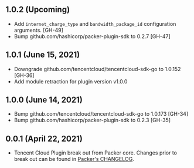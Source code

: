 ## 1.0.2 (Upcoming) 

* Add `internet_charge_type` and `bandwidth_package_id` configuration arguments. [GH-49]
* Bump github.com/hashicorp/packer-plugin-sdk to 0.2.7 [GH-47]

## 1.0.1 (June 15, 2021)

* Downgrade github.com/tencentcloud/tencentcloud-sdk-go to 1.0.152 [GH-36]
* Add module retraction for plugin version v1.0.0

## 1.0.0 (June 14, 2021)

* Bump github.com/tencentcloud/tencentcloud-sdk-go to 1.0.173 [GH-34]
* Bump github.com/hashicorp/packer-plugin-sdk to 0.2.3 [GH-35]

## 0.0.1 (April 22, 2021)

* Tencent Cloud Plugin break out from Packer core. Changes prior to break out can be found in [Packer's CHANGELOG](https://github.com/hashicorp/packer/blob/master/CHANGELOG.md).
